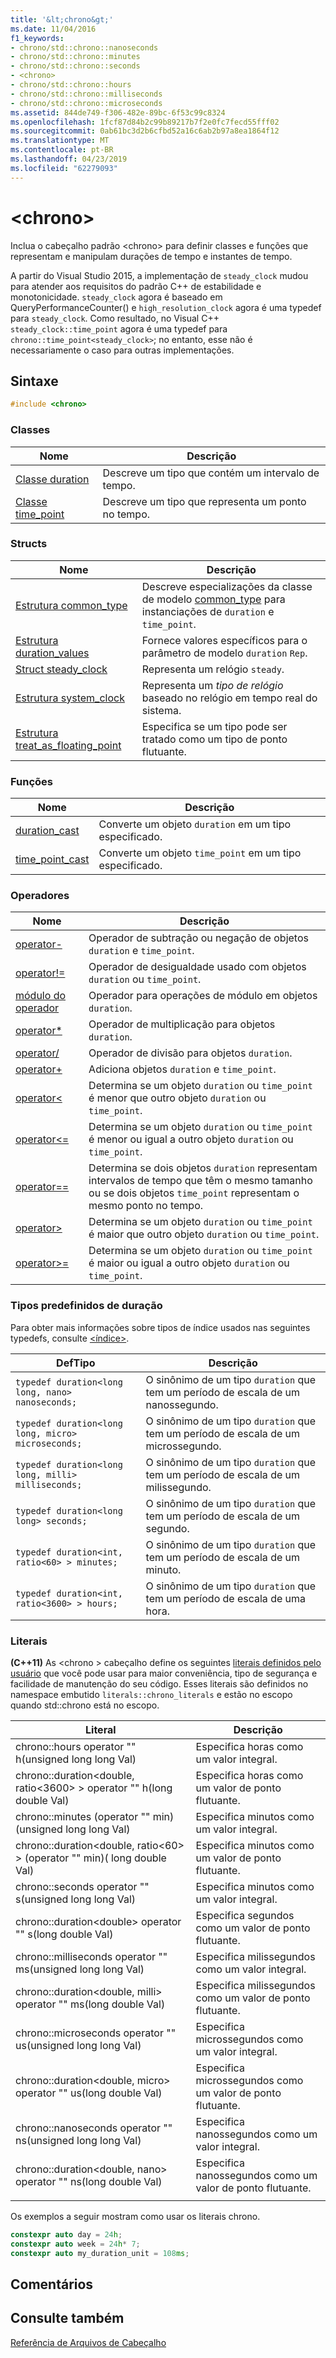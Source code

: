 ```yaml
---
title: '&lt;chrono&gt;'
ms.date: 11/04/2016
f1_keywords:
- chrono/std::chrono::nanoseconds
- chrono/std::chrono::minutes
- chrono/std::chrono::seconds
- <chrono>
- chrono/std::chrono::hours
- chrono/std::chrono::milliseconds
- chrono/std::chrono::microseconds
ms.assetid: 844de749-f306-482e-89bc-6f53c99c8324
ms.openlocfilehash: 1fcf87d84b2c99b89217b7f2e0fc7fecd55fff02
ms.sourcegitcommit: 0ab61bc3d2b6cfbd52a16c6ab2b97a8ea1864f12
ms.translationtype: MT
ms.contentlocale: pt-BR
ms.lasthandoff: 04/23/2019
ms.locfileid: "62279093"
---
```

# <a name="ltchronogt"></a>&lt;chrono&gt;

Inclua o cabeçalho padrão \<chrono> para definir classes e funções que representam e manipulam durações de tempo e instantes de tempo.

A partir do Visual Studio 2015, a implementação de `steady_clock` mudou para atender aos requisitos do padrão C++ de estabilidade e monotonicidade. `steady_clock` agora é baseado em QueryPerformanceCounter() e `high_resolution_clock` agora é uma typedef para `steady_clock`. Como resultado, no Visual C++ `steady_clock::time_point` agora é uma typedef para `chrono::time_point<steady_clock>`; no entanto, esse não é necessariamente o caso para outras implementações.

## <a name="syntax"></a>Sintaxe

```cpp
#include <chrono>
```

### <a name="classes"></a>Classes

|Nome|Descrição|
|----------|-----------------|
|[Classe duration](../standard-library/duration-class.md)|Descreve um tipo que contém um intervalo de tempo.|
|[Classe time_point](../standard-library/time-point-class.md)|Descreve um tipo que representa um ponto no tempo.|

### <a name="structs"></a>Structs

|Nome|Descrição|
|----------|-----------------|
|[Estrutura common_type](../standard-library/common-type-structure.md)|Descreve especializações da classe de modelo [common_type](../standard-library/common-type-class.md) para instanciações de `duration` e `time_point`.|
|[Estrutura duration_values](../standard-library/duration-values-structure.md)|Fornece valores específicos para o parâmetro de modelo `duration` `Rep`.|
|[Struct steady_clock](../standard-library/steady-clock-struct.md)|Representa um relógio `steady`.|
|[Estrutura system_clock](../standard-library/system-clock-structure.md)|Representa um *tipo de relógio* baseado no relógio em tempo real do sistema.|
|[Estrutura treat_as_floating_point](../standard-library/treat-as-floating-point-structure.md)|Especifica se um tipo pode ser tratado como um tipo de ponto flutuante.|

### <a name="functions"></a>Funções

|Nome|Descrição|
|----------|-----------------|
|[duration_cast](../standard-library/chrono-functions.md#duration_cast)|Converte um objeto `duration` em um tipo especificado.|
|[time_point_cast](../standard-library/chrono-functions.md#time_point_cast)|Converte um objeto `time_point` em um tipo especificado.|

### <a name="operators"></a>Operadores

|Nome|Descrição|
|----------|-----------------|
|[operator-](../standard-library/chrono-operators.md#operator-)|Operador de subtração ou negação de objetos `duration` e `time_point`.|
|[operator!=](../standard-library/chrono-operators.md#op_neq)|Operador de desigualdade usado com objetos `duration` ou `time_point`.|
|[módulo do operador](../standard-library/chrono-operators.md#op_modulo)|Operador para operações de módulo em objetos `duration`.|
|[operator*](../standard-library/chrono-operators.md#op_star)|Operador de multiplicação para objetos `duration`.|
|[operator/](../standard-library/chrono-operators.md#op_div)|Operador de divisão para objetos `duration`.|
|[operator+](../standard-library/chrono-operators.md#op_add)|Adiciona objetos `duration` e `time_point`.|
|[operator&lt;](../standard-library/chrono-operators.md#op_lt)|Determina se um objeto `duration` ou `time_point` é menor que outro objeto `duration` ou `time_point`.|
|[operator&lt;=](../standard-library/chrono-operators.md#op_lt_eq)|Determina se um objeto `duration` ou `time_point` é menor ou igual a outro objeto `duration` ou `time_point`.|
|[operator==](../standard-library/chrono-operators.md#op_eq_eq)|Determina se dois objetos `duration` representam intervalos de tempo que têm o mesmo tamanho ou se dois objetos `time_point` representam o mesmo ponto no tempo.|
|[operator&gt;](../standard-library/chrono-operators.md#op_gt)|Determina se um objeto `duration` ou `time_point` é maior que outro objeto `duration` ou `time_point`.|
|[operator&gt;=](../standard-library/chrono-operators.md#op_gt_eq)|Determina se um objeto `duration` ou `time_point` é maior ou igual a outro objeto `duration` ou `time_point`.|

### <a name="predefined-duration-types"></a>Tipos predefinidos de duração

Para obter mais informações sobre tipos de índice usados nas seguintes typedefs, consulte [\<índice>](../standard-library/ratio.md).

|DefTipo|Descrição|
|-------------|-----------------|
|`typedef duration<long long, nano> nanoseconds;`|O sinônimo de um tipo `duration` que tem um período de escala de um nanossegundo.|
|`typedef duration<long long, micro> microseconds;`|O sinônimo de um tipo `duration` que tem um período de escala de um microssegundo.|
|`typedef duration<long long, milli> milliseconds;`|O sinônimo de um tipo `duration` que tem um período de escala de um milissegundo.|
|`typedef duration<long long> seconds;`|O sinônimo de um tipo `duration` que tem um período de escala de um segundo.|
|`typedef duration<int, ratio<60> > minutes;`|O sinônimo de um tipo `duration` que tem um período de escala de um minuto.|
|`typedef duration<int, ratio<3600> > hours;`|O sinônimo de um tipo `duration` que tem um período de escala de uma hora.|

### <a name="literals"></a>Literais

**(C++11)**  As \<chrono > cabeçalho define os seguintes [literais definidos pelo usuário](../cpp/user-defined-literals-cpp.md) que você pode usar para maior conveniência, tipo de segurança e facilidade de manutenção do seu código. Esses literais são definidos no namespace embutido `literals::chrono_literals` e estão no escopo quando std::chrono está no escopo.

|Literal|Descrição|
|-------------|-----------------|
|chrono::hours operator "" h(unsigned long long Val)|Especifica horas como um valor integral.|
|chrono::duration\<double, ratio\<3600> > operator "" h(long double Val)|Especifica horas como um valor de ponto flutuante.|
|chrono::minutes (operator "" min)(unsigned long long Val)|Especifica minutos como um valor integral.|
|chrono::duration\<double, ratio\<60> > (operator "" min)( long double Val)|Especifica minutos como um valor de ponto flutuante.|
|chrono::seconds operator "" s(unsigned long long Val)|Especifica minutos como um valor integral.|
|chrono::duration\<double> operator "" s(long double Val)|Especifica segundos como um valor de ponto flutuante.|
|chrono::milliseconds operator "" ms(unsigned long long Val)|Especifica milissegundos como um valor integral.|
|chrono::duration\<double, milli> operator "" ms(long double Val)|Especifica milissegundos como um valor de ponto flutuante.|
|chrono::microseconds operator "" us(unsigned long long Val)|Especifica microssegundos como um valor integral.|
|chrono::duration\<double, micro> operator "" us(long double Val)|Especifica microssegundos como um valor de ponto flutuante.|
|chrono::nanoseconds operator "" ns(unsigned long long Val)|Especifica nanossegundos como um valor integral.|
|chrono::duration\<double, nano> operator "" ns(long double Val)|Especifica nanossegundos como um valor de ponto flutuante.|
|||

Os exemplos a seguir mostram como usar os literais chrono.

```cpp
constexpr auto day = 24h;
constexpr auto week = 24h* 7;
constexpr auto my_duration_unit = 108ms;
```

## <a name="remarks"></a>Comentários

## <a name="see-also"></a>Consulte também

[Referência de Arquivos de Cabeçalho](../standard-library/cpp-standard-library-header-files.md)<br/>
